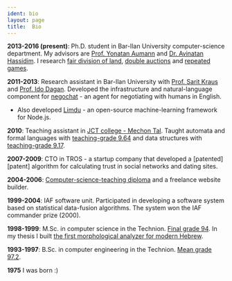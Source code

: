 ```yaml
---
ident: bio
layout: page
title:  Bio
---
```

**2013-2016 (present)**: Ph.D. student in Bar-Ilan University computer-science department. 
My advisors are [Prof. Yonatan Aumann][ya] and [Dr. Avinatan Hassidim][ah]. 
I research [fair division of land][1], [double auctions][2] and [repeated games][3].

**2011-2013**: Research assistant in Bar-Ilan University 
with [Prof. Sarit Kraus][sk] and [Prof. Ido Dagan][id]. Developed the infrastructure and natural-language component for
[negochat][4] - an agent for negotiating with humans in English. 

* Also developed [Limdu][lim] - an open-source machine-learning framework for Node.js.

**2010**: Teaching assistant in [JCT college - Mechon Tal](http://www.jct.ac.il/en/tal-campus).
Taught automata and formal languages with [teaching-grade 9.64][afl] and data structures with [teaching-grade 9.17][dts].

**2007-2009**: CTO in TROS - a startup company that developed
a [patented][patent] algorithm for calculating trust in social networks and dating sites.

**2004-2006**: [Computer-science-teaching diploma][grm] and a freelance website builder.

**1999-2004**: IAF software unit. Participated in developing a software system based on statistical data-fusion algorithms. The system won the IAF commander prize (2000).

**1998-1999**: M.Sc. in computer science in the Technion.
[Final grade 94][grb]. In my thesis I built [the first morphological analyzer for 
modern Hebrew][5].

**1993-1997**: B.Sc. in computer engineering in the Technion. 
[Mean grade 97.2][gra].

**1975** I was born :)

[1]: {{site.baseurl}}/topics/{{page.lang}}/fairness
[2]: {{site.baseurl}}/topics/{{page.lang}}/auctions
[3]: {{site.baseurl}}/topics/{{page.lang}}/repeatedgames
[4]: {{site.baseurl}}/topics/{{page.lang}}/negochat
[5]: {{site.baseurl}}/topics/{{page.lang}}/hebnlp
[afl]: {{site.baseurl}}/diplomas/TeachingFeedback_MechonTal_Automata.pdf
[dts]: {{site.baseurl}}/diplomas/TeachingFeedback_MechonTal_DataStructures.pdf
[gra]: {{site.baseurl}}/diplomas/toara_1.jpg
[grb]: {{site.baseurl}}/diplomas/toarb_1.jpg
[grm]: {{site.baseurl}}/diplomas/toarmore_2.jpg
[ya]: http://cs.biu.ac.il/node/540
[ah]: http://u.cs.biu.ac.il/~avinatan/
[sk]: http://u.cs.biu.ac.il/~sarit/
[id]: http://u.cs.biu.ac.il/~dagan/
[lim]: https://github.com/erelsgl/limdu
[pat]: http://appft.uspto.gov/netacgi/nph-Parser?Sect1=PTO2&Sect2=HITOFF&u=%2Fnetahtml%2FPTO%2Fsearch-adv.html&r=1&p=1&f=G&l=50&d=PG01&S1=20100010826.PGNR.&OS=DN/20100010826&RS=DN/20100010826
